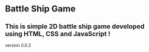 # Battle Ship Game 
## This is simple 2D battle ship game developed using HTML, CSS and JavaScript !
version 0.0.2